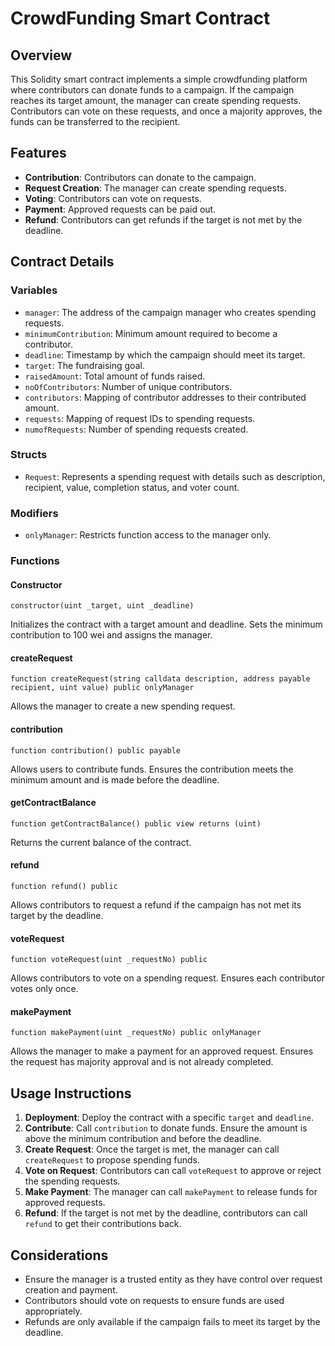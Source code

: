 # CrowdFunding Smart Contract

## Overview

This Solidity smart contract implements a simple crowdfunding platform where contributors can donate funds to a campaign. If the campaign reaches its target amount, the manager can create spending requests. Contributors can vote on these requests, and once a majority approves, the funds can be transferred to the recipient.
 
## Features

- **Contribution**: Contributors can donate to the campaign.
- **Request Creation**: The manager can create spending requests.
- **Voting**: Contributors can vote on requests.
- **Payment**: Approved requests can be paid out.
- **Refund**: Contributors can get refunds if the target is not met by the deadline.

## Contract Details

### Variables

- `manager`: The address of the campaign manager who creates spending requests.
- `minimumContribution`: Minimum amount required to become a contributor.
- `deadline`: Timestamp by which the campaign should meet its target.
- `target`: The fundraising goal.
- `raisedAmount`: Total amount of funds raised.
- `noOfContributors`: Number of unique contributors.
- `contributors`: Mapping of contributor addresses to their contributed amount.
- `requests`: Mapping of request IDs to spending requests.
- `numofRequests`: Number of spending requests created.

### Structs

- `Request`: Represents a spending request with details such as description, recipient, value, completion status, and voter count.

### Modifiers

- `onlyManager`: Restricts function access to the manager only.

### Functions

#### Constructor

```solidity
constructor(uint _target, uint _deadline)
```
Initializes the contract with a target amount and deadline. Sets the minimum contribution to 100 wei and assigns the manager.

#### createRequest

```solidity
function createRequest(string calldata description, address payable recipient, uint value) public onlyManager
```
Allows the manager to create a new spending request.

#### contribution

```solidity
function contribution() public payable
```
Allows users to contribute funds. Ensures the contribution meets the minimum amount and is made before the deadline.

#### getContractBalance

```solidity
function getContractBalance() public view returns (uint)
```
Returns the current balance of the contract.

#### refund

```solidity
function refund() public
```
Allows contributors to request a refund if the campaign has not met its target by the deadline.

#### voteRequest

```solidity
function voteRequest(uint _requestNo) public
```
Allows contributors to vote on a spending request. Ensures each contributor votes only once.

#### makePayment

```solidity
function makePayment(uint _requestNo) public onlyManager
```
Allows the manager to make a payment for an approved request. Ensures the request has majority approval and is not already completed.

## Usage Instructions

1. **Deployment**: Deploy the contract with a specific `target` and `deadline`.
2. **Contribute**: Call `contribution` to donate funds. Ensure the amount is above the minimum contribution and before the deadline.
3. **Create Request**: Once the target is met, the manager can call `createRequest` to propose spending funds.
4. **Vote on Request**: Contributors can call `voteRequest` to approve or reject the spending requests.
5. **Make Payment**: The manager can call `makePayment` to release funds for approved requests.
6. **Refund**: If the target is not met by the deadline, contributors can call `refund` to get their contributions back.

## Considerations

- Ensure the manager is a trusted entity as they have control over request creation and payment.
- Contributors should vote on requests to ensure funds are used appropriately.
- Refunds are only available if the campaign fails to meet its target by the deadline.
